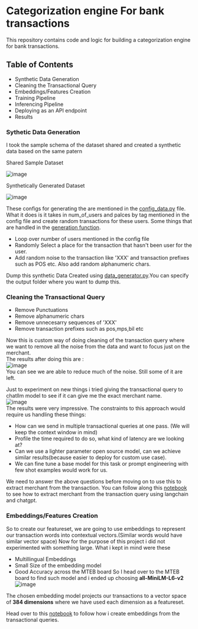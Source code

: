# Categorization engine For bank transactions
This repository contains code and logic for building a categorization engine for bank transactions.

## Table of Contents 
- Synthetic Data Generation
- Cleaning the Transactional Query
- Embeddings/Features Creation
- Training Pipeline
- Inferencing Pipeline
- Deploying as an API endpoint
- Results

### Sythetic Data Generation
I took the sample schema of the dataset shared and created a synthetic data based on the same patern 
<p>Shared Sample Dataset</p>

![image](https://github.com/RheagalFire/categorization_engine_bank_txn/assets/60213893/af790ae7-12bb-41a1-947b-f9ed59fb04b5)

<p>Synthetically Generated Dataset</p>

![image](https://github.com/RheagalFire/categorization_engine_bank_txn/assets/60213893/0e8fde04-5da9-4052-a45c-0d6851f6d19d)

These configs for generating the are mentioned in the [config_data.py](config_data.py) file.
What it does is it takes in num_of_users and palces by tag mentioned in the config file and create random transactions for these users. 
Some things that are handled in the [generation function](utils.py).
- Loop over number of users mentioned in the config file
- Randomly Select a place for the transaction that hasn't been user for the user.
- Add random noise to the transaction like 'XXX' and transaction prefixes such as POS etc. Also add random alphanumeric chars.<br>

Dump this synthetic Data Created using [data_generator.py](data_generator.py).You can specify the output folder where you want to dump this.

### Cleaning the Transactional Query
- Remove Punctuations
- Remove alphanumeric chars
- Remove unnecesarry sequences of 'XXX'
- Remove transaction prefixes such as pos,mps,bil etc

Now this is custom way of doing cleaning of the transaction query where we want to remove all the noise from the data and want to focus just on the merchant.<br>
The results after doing this are : <br>
![image](https://github.com/RheagalFire/categorization_engine_bank_txn/assets/60213893/3754a7b3-6a51-43a2-aae1-757b48528545)<br>
You can see we are able to reduce much of the noise. Still some of it are left.<br>

Just to experiment on new things i tried giving the transactional query to chatllm model to see if it can give me the exact merchant name.<br>
![image](https://github.com/RheagalFire/categorization_engine_bank_txn/assets/60213893/1a752a4c-502a-4b20-abeb-89b93cc16cfb)<br>
The results were very impressive. The constraints to this approach would require us handling these things:
- How can we send in multiple transactional queries at one pass. (We will keep the context window in mind)
- Profile the time required to do so, what kind of latency are we looking at?
- Can we use a lighter parameter open source model, can we achieve similar results(because easier to deploy for custom use case).
- We can fine tune a base model for this task or prompt engineering with few shot examples would work for us.<br>

We need to answer the above questions before moving on to use this to extract merchant from the transaction. You can follow along this [notebook](notebooks/Merchant_Extraction_From_Langchain.ipynb) to see how to extract merchant from the transaction query using langchain and chatgpt.

### Embeddings/Features Creation
So to create our featureset, we are going to use embeddings to represent our transaction words into contextual vectors.(Similar words would have similar vector space)
Now for the purpose of this project i did not experimented with something large. 
What i kept in mind were these 
- Multillingual Embeddings
- Small Size of the embedding model
- Good Accuracy across the MTEB board
So I head over to the MTEB board to find such model and i ended up choosing <b>all-MiniLM-L6-v2</b>
![image](https://github.com/RheagalFire/categorization_engine_bank_txn/assets/60213893/0e13af41-0383-47dc-b4bd-e2fb68cac40d) <br>

The chosen embedding model projects our transactions to a vector space of <b>384 dimensions</b> where we have used each dimension as a featureset.<br>

Head over to this [notebook](notebooks/2-Embeddings%20Creation.ipynb) to follow how i create embeddings from the transactional queries.
